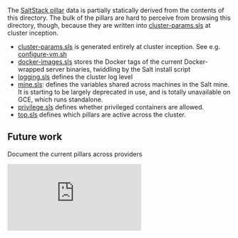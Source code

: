 The
[SaltStack pillar](http://docs.saltstack.com/en/latest/topics/pillar/)
data is partially statically derived from the contents of this
directory. The bulk of the pillars are hard to perceive from browsing
this directory, though, because they are written into
[cluster-params.sls](cluster-params.sls) at cluster inception.

* [cluster-params.sls](cluster-params.sls) is generated entirely at cluster inception. See e.g. [configure-vm.sh](../../gce/configure-vm.sh#L226)
* [docker-images.sls](docker-images.sls) stores the Docker tags of the current Docker-wrapped server binaries, twiddling by the Salt install script
* [logging.sls](logging.sls) defines the cluster log level
* [mine.sls](mine.sls): defines the variables shared across machines in the Salt
  mine. It is starting to be largely deprecated in use, and is totally
  unavailable on GCE, which runs standalone.
* [privilege.sls](privilege.sls) defines whether privileged containers are allowed.
* [top.sls](top.sls) defines which pillars are active across the cluster.

## Future work

Document the current pillars across providers


[![Analytics](https://kubernetes-site.appspot.com/UA-36037335-10/GitHub/cluster/saltbase/pillar/README.md?pixel)]()
